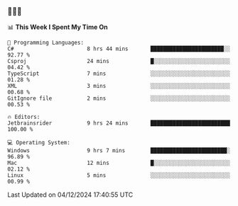 ### 👋👋👋
<!--START_SECTION:waka-->
📊 **This Week I Spent My Time On** 

```text
💬 Programming Languages: 
C#                       8 hrs 44 mins       ███████████████████████░░   92.77 % 
Csproj                   24 mins             █░░░░░░░░░░░░░░░░░░░░░░░░   04.42 % 
TypeScript               7 mins              ░░░░░░░░░░░░░░░░░░░░░░░░░   01.28 % 
XML                      3 mins              ░░░░░░░░░░░░░░░░░░░░░░░░░   00.68 % 
GitIgnore file           2 mins              ░░░░░░░░░░░░░░░░░░░░░░░░░   00.53 % 

🔥 Editors: 
Jetbrainsrider           9 hrs 24 mins       █████████████████████████   100.00 % 

💻 Operating System: 
Windows                  9 hrs 7 mins        ████████████████████████░   96.89 % 
Mac                      12 mins             █░░░░░░░░░░░░░░░░░░░░░░░░   02.12 % 
Linux                    5 mins              ░░░░░░░░░░░░░░░░░░░░░░░░░   00.99 % 
```


 Last Updated on 04/12/2024 17:40:55 UTC
<!--END_SECTION:waka-->
